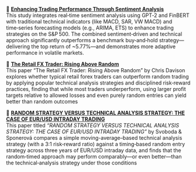 📃 **[Enhancing Trading Performance Through Sentiment Analysis](https://arxiv.org/pdf/2507.09739)**  
This study integrates real‑time sentiment analysis using GPT‑2 and FinBERT with traditional technical indicators (like MACD, SAR, VW MACD) and time‑series forecasting models (e.g., ARIMA, ETS) to enhance trading strategies on the S&P 500. The combined sentiment‑driven and technical approach significantly outperforms a benchmark buy‑and‑hold strategy—delivering the top return of ~5.77%—and demonstrates more adaptive performance in volatile markets.

📃 **[The Retail FX Trader: Rising Above Random](https://papers.ssrn.com/sol3/papers.cfm?abstract_id=2817271)**  
This paper “The Retail FX Trader: Rising Above Random” by Chris Davison explores whether typical retail forex traders can outperform random trading by applying popular technical analysis strategies and disciplined risk‑reward practices, finding that while most traders underperform, using larger profit targets relative to allowed losses and even purely random entries can yield better than random outcomes

📃 **[RANDOM STRATEGY VERSUS TECHNICAL ANALYSIS STRATEGY: THE CASE OF EUR/USD INTRADAY TRADING](https://www.researchgate.net/publication/343095098_RANDOM_STRATEGY_VERSUS_TECHNICAL_ANALYSIS_STRATEGY_THE_CASE_OF_EURUSD_INTRADAY_TRADING)**  
This paper titled _“RANDOM STRATEGY VERSUS TECHNICAL ANALYSIS STRATEGY: THE CASE OF EUR/USD INTRADAY TRADING”_ by Svoboda & Sponerová compares a simple moving-average–based technical analysis strategy (with a 3:1 risk‑reward ratio) against a timing‑based random entry strategy across three years of EUR/USD intraday data, and finds that the random‑timed approach may perform comparably—or even better—than the technical‑analysis strategy under those conditions
